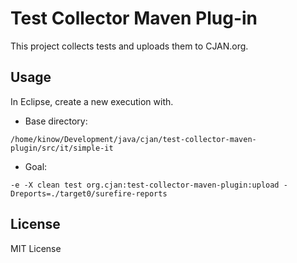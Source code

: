 # Test Collector Maven Plug-in

This project collects tests and uploads them to CJAN.org.

## Usage

In Eclipse, create a new execution with.

* Base directory:

`/home/kinow/Development/java/cjan/test-collector-maven-plugin/src/it/simple-it`

* Goal:

`-e -X clean test org.cjan:test-collector-maven-plugin:upload -Dreports=./target0/surefire-reports`

## License

MIT License
